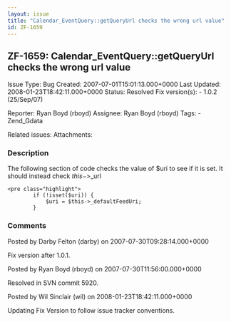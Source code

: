```yaml
---
layout: issue
title: "Calendar_EventQuery::getQueryUrl checks the wrong url value"
id: ZF-1659
---
```


ZF-1659: Calendar\_EventQuery::getQueryUrl checks the wrong url value
---------------------------------------------------------------------

 Issue Type: Bug Created: 2007-07-01T15:01:13.000+0000 Last Updated: 2008-01-23T18:42:11.000+0000 Status: Resolved Fix version(s): - 1.0.2 (25/Sep/07)
 
 Reporter:  Ryan Boyd (rboyd)  Assignee:  Ryan Boyd (rboyd)  Tags: - Zend\_Gdata
 
 Related issues: 
 Attachments: 
### Description

The following section of code checks the value of $uri to see if it is set. It should instead check $this->$\_url

 
    <pre class="highlight">
            if (!isset($uri)) {
                $uri = $this->_defaultFeedUri;
            }


 

 

### Comments

Posted by Darby Felton (darby) on 2007-07-30T09:28:14.000+0000

Fix version after 1.0.1.

 

 

Posted by Ryan Boyd (rboyd) on 2007-07-30T11:56:00.000+0000

Resolved in SVN commit 5920.

 

 

Posted by Wil Sinclair (wil) on 2008-01-23T18:42:11.000+0000

Updating Fix Version to follow issue tracker conventions.

 

 